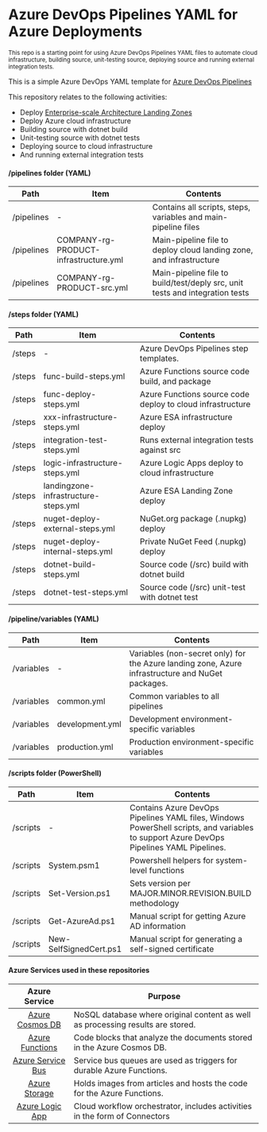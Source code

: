 # Azure DevOps Pipelines YAML for Azure Deployments
<sup>This repo is a starting point for using Azure DevOps Pipelines YAML files to automate cloud infrastructure, building source, unit-testing source, deploying source and running external integration tests.</sup> <br>

This is a simple Azure DevOps YAML template for [Azure DevOps Pipelines](https://docs.microsoft.com/en-us/azure/devops//get-started/what-is-azure-pipelines?view=azure-devops)

This repository relates to the following activities:
* Deploy [Enterprise-scale Architecture Landing Zones](https://docs.microsoft.com/en-us/azure/cloud-adoption-framework/ready/landing-zone/#:~:text=Azure%20landing%20zones%20are%20the%20output%20of%20a,as%20a%20service%20or%20platform%20as%20a%20service.)
* Deploy Azure cloud infrastructure
* Building source with dotnet build
* Unit-testing source with dotnet tests
* Deploying source to cloud infrastructure
* And running external integration tests

#### /pipelines folder (YAML)
Path | Item | Contents
--- | --- | ---
/pipelines | - | Contains all scripts, steps, variables and main-pipeline files
/pipelines | COMPANY-rg-PRODUCT-infrastructure.yml | Main-pipeline file to deploy cloud landing zone, and infrastructure
/pipelines | COMPANY-rg-PRODUCT-src.yml | Main-pipeline file to build/test/deply src, unit tests and integration tests

#### /steps folder (YAML)
Path | Item | Contents
--- | --- | ---
/steps | - | Azure DevOps Pipelines step templates.
/steps | func-build-steps.yml | Azure Functions source code build, and package
/steps | func-deploy-steps.yml |  Azure Functions source code deploy to cloud infrastructure
/steps | xxx-infrastructure-steps.yml | Azure ESA infrastructure deploy
/steps | integration-test-steps.yml | Runs external integration tests against src
/steps | logic-infrastructure-steps.yml | Azure Logic Apps deploy to cloud infrastructure
/steps | landingzone-infrastructure-steps.yml | Azure ESA Landing Zone deploy
/steps | nuget-deploy-external-steps.yml | NuGet.org package (.nupkg) deploy
/steps | nuget-deploy-internal-steps.yml | Private NuGet Feed (.nupkg) deploy
/steps | dotnet-build-steps.yml | Source code (/src) build with dotnet build
/steps | dotnet-test-steps.yml |  Source code (/src) unit-test with dotnet test

#### /pipeline/variables (YAML)
Path | Item | Contents
--- | --- | ---
/variables | - | Variables (non-secret only) for the Azure landing zone, Azure infrastructure and NuGet packages.
/variables | common.yml | Common variables to all pipelines
/variables | development.yml | Development environment-specific variables
/variables | production.yml | Production environment-specific variables

#### /scripts folder (PowerShell)
Path | Item | Contents
--- | --- | ---
/scripts | - | Contains Azure DevOps Pipelines YAML files, Windows PowerShell scripts, and variables to support Azure DevOps Pipelines YAML Pipelines.
/scripts | System.psm1 | Powershell helpers for system-level functions
/scripts | Set-Version.ps1 | Sets version per MAJOR.MINOR.REVISION.BUILD methodology
/scripts | Get-AzureAd.ps1 | Manual script for getting Azure AD information
/scripts | New-SelfSignedCert.ps1 | Manual script for generating a self-signed certificate

#### Azure Services used in these repositories
Azure Service | Purpose
:---------------------:| --- 
[Azure Cosmos DB](https://azure.microsoft.com/en-us/services/cosmos-db/)| NoSQL database where original content as well as processing results are stored.
[Azure Functions](https://azure.microsoft.com/en-us/try/app-service/)|Code blocks that analyze the documents stored in the Azure Cosmos DB.
[Azure Service Bus](https://azure.microsoft.com/en-us/services/service-bus/)|Service bus queues are used as triggers for durable Azure Functions.
[Azure Storage](https://azure.microsoft.com/en-us/services/storage/)|Holds images from articles and hosts the code for the Azure Functions.
[Azure Logic App](https://azure.microsoft.com/en-us/services/logic-apps/)|Cloud workflow orchestrator, includes activities in the form of Connectors
